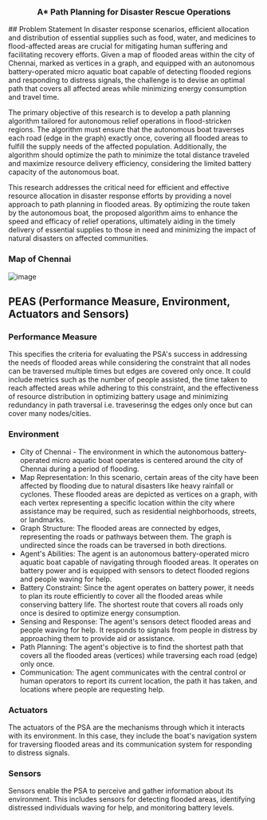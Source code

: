<div align="center">
  <h3 align="center">A* Path Planning for Disaster Rescue Operations</h3>
</div>
<!-- Problem Statement -->
## Problem Statement
In disaster response scenarios, efficient allocation and distribution of essential supplies such as food, water, and medicines to flood-affected areas are crucial for mitigating human suffering and facilitating recovery efforts. Given a map of flooded areas within the city of Chennai, marked as vertices in a graph, and equipped with an autonomous battery-operated micro aquatic boat capable of detecting flooded regions and responding to distress signals, the challenge is to devise an optimal path that covers all affected areas while minimizing energy consumption and travel time.

The primary objective of this research is to develop a path planning algorithm tailored for autonomous relief operations in flood-stricken regions. The algorithm must ensure that the autonomous boat traverses each road (edge in the graph) exactly once, covering all flooded areas to fulfill the supply needs of the affected population. Additionally, the algorithm should optimize the path to minimize the total distance traveled and maximize resource delivery efficiency, considering the limited battery capacity of the autonomous boat.

This research addresses the critical need for efficient and effective resource allocation in disaster response efforts by providing a novel approach to path planning in flooded areas. By optimizing the route taken by the autonomous boat, the proposed algorithm aims to enhance the speed and efficacy of relief operations, ultimately aiding in the timely delivery of essential supplies to those in need and minimizing the impact of natural disasters on affected communities.

### Map of Chennai
![image](https://github.com/TrishamBP/Rescue-Disaster-AStar-PathPlanning/assets/91331117/9e763c59-b2f1-455c-8a1c-bce044ebf559)

<!-- PEAS -->
## PEAS (Performance Measure, Environment, Actuators and Sensors)
### Performance Measure
This specifies the criteria for evaluating the PSA's success in addressing the needs of flooded areas while considering the constraint that all nodes can be traversed multiple times but edges are covered only once. It could include metrics such as the number of people assisted, the time taken to reach affected areas while adhering to this constraint, and the effectiveness of resource distribution in optimizing battery usage and minimizing redundancy in path traversal i.e. traveserinsg the edges only once but can cover many nodes/cities.
### Environment
* City of Chennai - The environment in which the autonomous battery-operated micro aquatic boat operates is centered around the city of Chennai during a period of flooding.
* Map Representation: In this scenario, certain areas of the city have been affected by flooding due to natural disasters like heavy rainfall or cyclones. These flooded areas are depicted as vertices on a graph, with each vertex representing a specific location within the city where assistance may be required, such as residential neighborhoods, streets, or landmarks.
* Graph Structure: The flooded areas are connected by edges, representing the roads or pathways between them. The graph is undirected since the roads can be traversed in both directions.
* Agent's Abilities: The agent is an autonomous battery-operated micro aquatic boat capable of navigating through flooded areas. It operates on battery power and is equipped with sensors to detect flooded regions and people waving for help.
* Battery Constraint: Since the agent operates on battery power, it needs to plan its route efficiently to cover all the flooded areas while conserving battery life. The shortest route that covers all roads only once is desired to optimize energy consumption.
* Sensing and Response: The agent's sensors detect flooded areas and people waving for help. It responds to signals from people in distress by approaching them to provide aid or assistance.
* Path Planning: The agent's objective is to find the shortest path that covers all the flooded areas (vertices) while traversing each road (edge) only once.
* Communication: The agent communicates with the central control or human operators to report its current location, the path it has taken, and locations where people are requesting help.
### Actuators
The actuators of the PSA are the mechanisms through which it interacts with its environment. In this case, they include the boat's navigation system for traversing flooded areas and its communication system for responding to distress signals.
### Sensors
Sensors enable the PSA to perceive and gather information about its environment. This includes sensors for detecting flooded areas, identifying distressed individuals waving for help, and monitoring battery levels.
